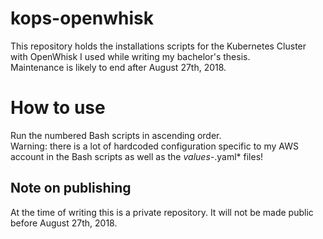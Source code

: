 # kops-openwhisk
This repository holds the installations scripts for the Kubernetes Cluster with OpenWhisk I used while writing my bachelor's thesis.  
Maintenance is likely to end after August 27th, 2018.


# How to use
Run the numbered Bash scripts in ascending order.  
Warning: there is a lot of hardcoded configuration specific to my AWS account in the Bash scripts as well as the *values-*.yaml* files!


## Note on publishing
At the time of writing this is a private repository. It will not be made public before August 27th, 2018.
